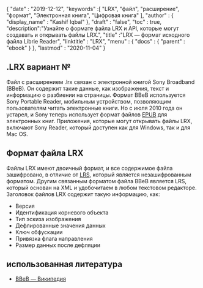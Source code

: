 {
  "date" : "2019-12-12",
  "keywords" :[ "LRX", "файл", "расширение", "формат", "Электронная книга", "Цифровая книга" ],
  "author" : {
    "display_name" : "Kashif Iqbal"
},
  "draft" : "false",
  "toc" : true,
  "description":"Узнайте о формате файла LRX и API, которые могут создавать и открывать файлы LRX.",
  "title" :"LRX — формат исходного файла Librie Reader",
  "linktitle" : "LRX",
  "menu" : {
    "docs" : {
      "parent" : "ebook"
}
},
  "lastmod" : "2020-11-04"
}

## .LRX вариант №

Файл с расширением .lrx связан с электронной книгой Sony Broadband (BBeB). Он содержит такие данные, как изображения, текст и информацию о разбиении на страницы. Формат BBeB используется Sony Portable Reader, мобильным устройством, позволяющим пользователям читать электронные книги. Но с июля 2010 года он устарел, и Sony теперь использует формат файлов [EPUB](/ru/ebook/epub/) для электронных книг. Приложения, которые могут открывать файлы LRX, включают Sony Reader, который доступен как для Windows, так и для Mac OS.

## Формат файла LRX

Файлы LRX имеют двоичный формат, и все содержимое файла зашифровано, в отличие от [LRS](/ru/ebook/lrs/), который является незашифрованным форматом. Другим связанным форматом файла BBeB является LRS, который основан на XML и удобочитаем в любом текстовом редакторе. Заголовок файлов LRX содержит такую информацию, как:

* Версия
* Идентификация корневого объекта
* Тип эскиза изображения
* Дефлированные значения данных
* Ключ обфускации
* Привязка флага направления
* Размер данных после дефляции

## использованная литература

* [BBeB — Википедия](https://en.wikipedia.org/wiki/BBeB)

